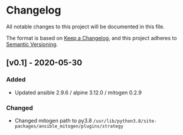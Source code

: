 # Changelog
All notable changes to this project will be documented in this file.

The format is based on [Keep a Changelog](https://keepachangelog.com/en/1.0.0/),
and this project adheres to [Semantic Versioning](https://semver.org/spec/v2.0.0.html).



## [v0.1] - 2020-05-30
### Added
- Updated ansible 2.9.6 / alpine 3.12.0 /  mitogen 0.2.9

### Changed
- Changed mitogen path to py3.8 `/usr/lib/python3.8/site-packages/ansible_mitogen/plugins/strategy`